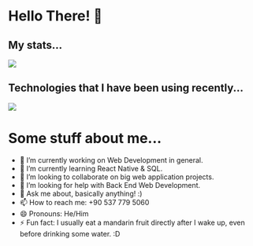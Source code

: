 # Hello There! 👋

<p align="center">
  <h2>My stats...</h2>
  <img align="center" src="https://github-readme-stats.vercel.app/api?username=ARS-coding&count_private=true&show_icons=true&theme=tokyonight&hide=stars" />
</p>

<p align="center">
  <h2>Technologies that I have been using recently...</h2>
  <img align="center" src="https://github-readme-stats.vercel.app/api/top-langs/?username=ARS-coding&layout=compact&theme=tokyonight&langs_count=10" />
</p>

# Some stuff about me...
- 🔭 I’m currently working on Web Development in general.
- 🌱 I’m currently learning React Native & SQL.
- 👯 I’m looking to collaborate on big web application projects.
- 🤔 I’m looking for help with Back End Web Development.
- 💬 Ask me about, basically anything! :)
- 📫 How to reach me: +90 537 779 5060
- 😄 Pronouns: He/Him
- ⚡ Fun fact: I usually eat a mandarin fruit directly after I wake up, even before drinking some water. :D
